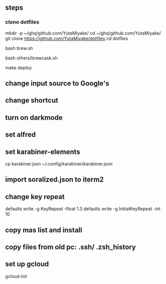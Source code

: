 ## steps
### clone dotfiles
mkdir -p ~/ghq/github.com/YutaMiyake/
cd ~/ghq/github.com/YutaMiyake/
git clone https://github.com/YutaMiyake/dotfiles
cd dotfiles

bash brew.sh

bash others/brewcask.sh

make deploy

## change input source to Google's

## change shortcut

## turn on darkmode

## set alfred

## set karabiner-elements
cp karabiner.json ~/.config/karabiner/karabiner.json

## import soralized.json to iterm2

## change key repeat
defaults write -g KeyRepeat -float 1.3
defaults write -g InitialKeyRepeat -int 10

## copy mas list and install

## copy files from old pc: .ssh/ .zsh_history

## set up gcloud
gcloud init
